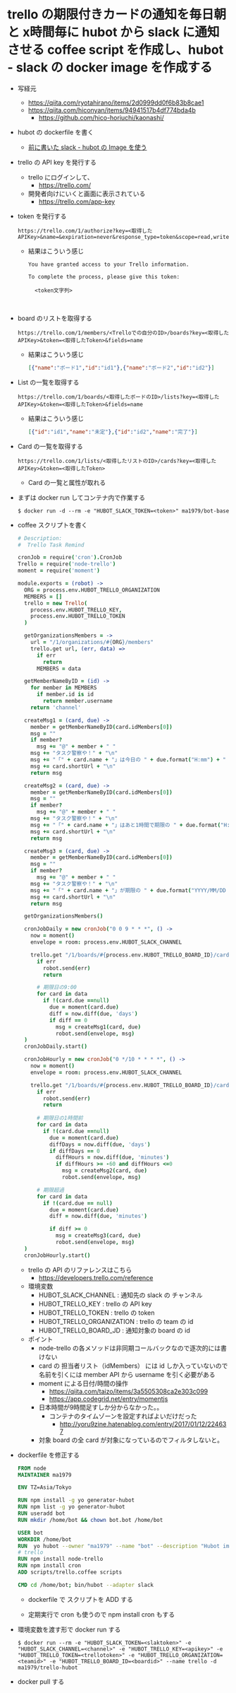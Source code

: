 # trello の期限付きカードの通知を毎日朝と x時間毎に hubot から slack に通知させる coffee script を作成し、hubot - slack の docker image を作成する

- 写経元

  - https://qiita.com/ryotahirano/items/2d0999dd0f6b83b8cae1
  - https://qiita.com/hiconyan/items/94941517b4df774bda4b
    - https://github.com/hico-horiuchi/kaonashi/

- hubot の dockerfile を書く

  - [前に書いた slack - hubot の Image を使う](https://github.com/ma1979/sutra/blob/master/20171126_Hubot/Hubot%20%E7%92%B0%E5%A2%83%E6%A7%8B%E7%AF%89.md)

- trello の API key を発行する

  - trello にログインして、
    - https://trello.com/
  - 開発者向けにいくと画面に表示されている
    - https://trello.com/app-key

- token を発行する

  ```
  https://trello.com/1/authorize?key=<取得したAPIKey>&name=&expiration=never&response_type=token&scope=read,write
  ```

  - 結果はこういう感じ

    ```
    You have granted access to your Trello information.

    To complete the process, please give this token:

      <token文字列>
    ```

    ​

- board のリストを取得する

  ```
  https://trello.com/1/members/<Trelloでの自分のID>/boards?key=<取得したAPIKey>&token=<取得したToken>&fields=name
  ```
  - 結果はこういう感じ

    ```json
    [{"name":"ボード1","id":"id1"},{"name":"ボード2","id":"id2"}]
    ```

- List の一覧を取得する

  ```
  https://trello.com/1/boards/<取得したボードのID>/lists?key=<取得したAPIKey>&token=<取得したToken>&fields=name
  ```

  - 結果はこういう感じ

    ```json
    [{"id":"id1","name":"未定"},{"id":"id2","name":"完了"}]
    ```

- Card の一覧を取得する

  ```
  https://trello.com/1/lists/<取得したリストのID>/cards?key=<取得したAPIKey>&token=<取得したToken>
  ```

  - Card の一覧と属性が取れる

- まずは docker run してコンテナ内で作業する

  ```shell
  $ docker run -d --rm -e "HUBOT_SLACK_TOKEN=<token>" ma1979/bot-base
  ```

- coffee スクリプトを書く

  ```coffeescript
  # Description:
  #  Trello Task Remind

  cronJob = require('cron').CronJob
  Trello = require('node-trello')
  moment = require('moment')

  module.exports = (robot) ->
    ORG = process.env.HUBOT_TRELLO_ORGANIZATION
    MEMBERS = []
    trello = new Trello(
      process.env.HUBOT_TRELLO_KEY,
      process.env.HUBOT_TRELLO_TOKEN
    )

    getOrganizationsMembers = ->
      url = "/1/organizations/#{ORG}/members"
      trello.get url, (err, data) =>
        if err
          return
        MEMBERS = data

    getMemberNameByID = (id) ->
      for member in MEMBERS
        if member.id is id
          return member.username
      return 'channel'

    createMsg1 = (card, due) ->
      member = getMemberNameByID(card.idMembers[0])
      msg = ""
      if member?
        msg += "@" + member + " "
      msg += "タスク警察や！" + "\n"
      msg += "「" + card.name + "」は今日の " + due.format("H:mm") + " が期限やで！\n"
      msg += card.shortUrl + "\n"
      return msg

    createMsg2 = (card, due) ->
      member = getMemberNameByID(card.idMembers[0])
      msg = ""
      if member?
        msg += "@" + member + " "
      msg += "タスク警察や！" + "\n"
      msg += "「" + card.name + "」はあと1時間で期限の " + due.format("H:mm") + " やで！\n"
      msg += card.shortUrl + "\n"
      return msg

    createMsg3 = (card, due) ->
      member = getMemberNameByID(card.idMembers[0])
      msg = ""
      if member?
        msg += "@" + member + " "
      msg += "タスク警察や！" + "\n"
      msg += "「" + card.name + "」が期限の " + due.format("YYYY/MM/DD H:mm") + " を超えとるで！\n"
      msg += card.shortUrl + "\n"
      return msg

    getOrganizationsMembers()

    cronJobDaily = new cronJob("0 0 9 * * *", () ->
      now = moment()
      envelope = room: process.env.HUBOT_SLACK_CHANNEL

      trello.get "/1/boards/#{process.env.HUBOT_TRELLO_BOARD_ID}/cards", {}, (err, data) ->
        if err
          robot.send(err)
          return

        # 期限日の9:00
        for card in data
          if !(card.due ==null)
            due = moment(card.due)
            diff = now.diff(due, 'days')
            if diff == 0
              msg = createMsg1(card, due)
              robot.send(envelope, msg)
    )
    cronJobDaily.start()

    cronJobHourly = new cronJob("0 */10 * * * *", () ->
      now = moment()
      envelope = room: process.env.HUBOT_SLACK_CHANNEL

      trello.get "/1/boards/#{process.env.HUBOT_TRELLO_BOARD_ID}/cards", {}, (err, data) ->
        if err
          robot.send(err)
          return
        
        # 期限日の1時間前
        for card in data
          if !(card.due ==null)
            due = moment(card.due)
            diffDays = now.diff(due, 'days')
            if diffDays == 0
              diffHours = now.diff(due, 'minutes')
              if diffHours >= -60 and diffHours <=0
                msg = createMsg2(card, due)
                robot.send(envelope, msg)

        # 期限超過
        for card in data
          if !(card.due == null)
            due = moment(card.due)
            diff = now.diff(due, 'minutes')

            if diff >= 0
              msg = createMsg3(card, due)
              robot.send(envelope, msg)
    )
    cronJobHourly.start()
  ```

   - trello の API のリファレンスはこちら
      - https://developers.trello.com/reference
   - 環境変数
      - HUBOT_SLACK_CHANNEL : 通知先の slack の チャンネル
      - HUBOT_TRELLO_KEY : trello の API key
     - HUBOT_TRELLO_TOKEN : trello の token
     - HUBOT_TRELLO_ORGANIZATION : trello の team の id
     - HUBOT_TRELLO_BOARD_JD : 通知対象の board の id
  - ポイント
    - node-trello の各メソッドは非同期コールバックなので逐次的には書けない
    - card の 担当者リスト（idMembers） には id しか入っていないので名前を引くには member API から username を引く必要がある
    - moment による日付/時間の操作
      - https://qiita.com/taizo/items/3a5505308ca2e303c099
      - https://app.codegrid.net/entry/momentjs
    - 日本時間が9時間足すしか分からなかった。。
      - コンテナのタイムゾーンを設定すればよいだけだった
        - http://yoru9zine.hatenablog.com/entry/2017/01/12/224637
    - 対象 board の全 card が対象になっているのでフィルタしないと。

 -  dockerfile を修正する

    ```dockerfile
    FROM node
    MAINTAINER ma1979

    ENV TZ=Asia/Tokyo

    RUN npm install -g yo generator-hubot
    RUN npm list -g yo generator-hubot
    RUN useradd bot
    RUN mkdir /home/bot && chown bot.bot /home/bot

    USER bot
    WORKDIR /home/bot
    RUN  yo hubot --owner "ma1979" --name "bot" --description "Hubot image" --adapter slack
    # trello
    RUN npm install node-trello
    RUN npm install cron
    ADD scripts/trello.coffee scripts

    CMD cd /home/bot; bin/hubot --adapter slack
    ```

    - dockerfile で スクリプトを ADD する

    - 定期実行で cron も使うので npm install cron もする

 -  環境変数を渡す形で docker run する

    ```shell
    $ docker run --rm -e "HUBOT_SLACK_TOKEN=<slaktoken>" -e "HUBOT_SLACK_CHANNEL=<channel>" -e "HUBOT_TRELLO_KEY=<apikey>" -e "HUBOT_TRELLO_TOKEN=<trellotoken>" -e "HUBOT_TRELLO_ORGANIZATION=<teamid>" -e "HUBOT_TRELLO_BOARD_ID=<boardid>" --name trello -d ma1979/trello-hubot
    ```

- docker pull する

